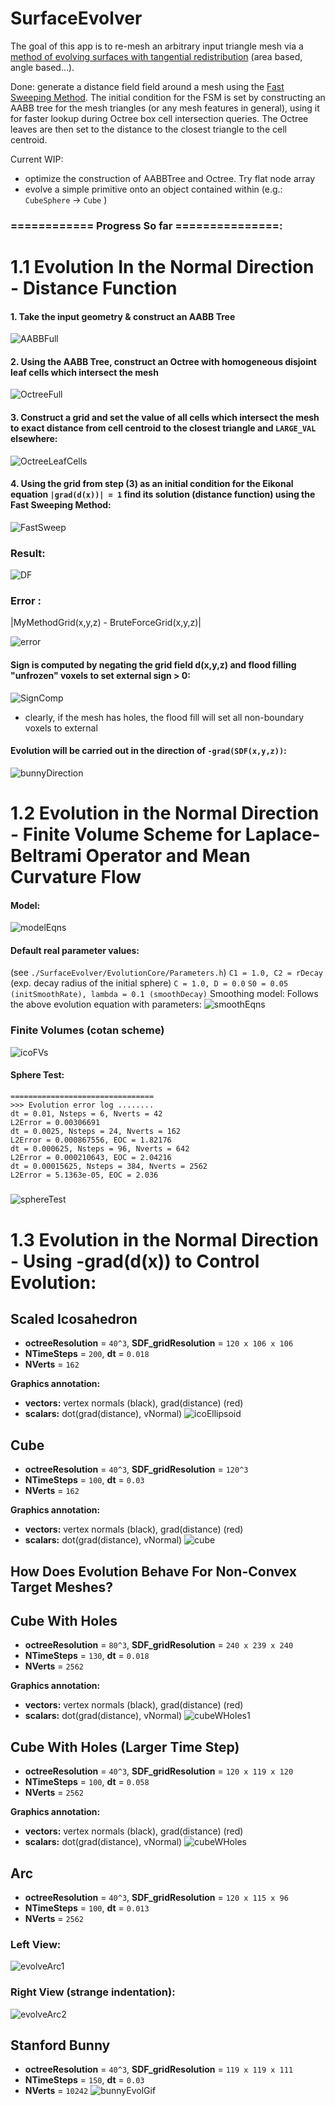 # SurfaceEvolver

The goal of this app is to re-mesh an arbitrary input triangle mesh via a [method of evolving surfaces with tangential redistribution](http://www.math.sk/mikula/mrss_SISC.pdf) (area based, angle based...).

Done: generate a distance field field around a mesh using the [Fast Sweeping Method](https://graphics.stanford.edu/courses/cs468-03-fall/Papers/zhao_fastsweep1.pdf). The initial condition for the FSM is set by constructing an AABB tree for the mesh triangles (or any mesh features in general), using it for faster lookup during Octree box cell intersection queries. The Octree leaves are then set to the distance to the closest triangle to the cell centroid.

Current WIP: 

- optimize the construction of AABBTree and Octree. Try flat node array
- evolve a simple primitive onto an object contained within (e.g.: `CubeSphere` -> `Cube` )

### ============ Progress So far ===============:

# 1.1 Evolution In the Normal Direction - Distance Function

#### 1. Take the input geometry & construct an AABB Tree
![AABBFull](https://github.com/MCInversion/SurfaceEvolverDevelop/blob/master/SurfaceEvolver/Images/BunnyAABBNodes.jpg)

#### 2. Using the AABB Tree, construct an Octree with homogeneous disjoint leaf cells which intersect the mesh

![OctreeFull](https://github.com/MCInversion/SurfaceEvolverDevelop/blob/master/SurfaceEvolver/Images/BunnyOctreeFull.jpg)

#### 3. Construct a grid and set the value of all cells which intersect the mesh to exact distance from cell centroid to the closest triangle and `LARGE_VAL` elsewhere:
![OctreeLeafCells](https://github.com/MCInversion/SurfaceEvolverDevelop/blob/master/SurfaceEvolver/Images/BunnyOctreeLeafCells.jpg)

#### 4. Using the grid from step (3) as an initial condition for the Eikonal equation `|grad(d(x))| = 1` find its solution (distance function) using the Fast Sweeping Method:
![FastSweep](https://github.com/MCInversion/SurfaceEvolverDevelop/blob/master/SurfaceEvolver/Images/FS_resized.gif)

### Result:
![DF](https://github.com/MCInversion/SurfaceEvolverDevelop/blob/master/SurfaceEvolver/Images/BunnySDF_FS.jpg)
### Error :
|MyMethodGrid(x,y,z) - BruteForceGrid(x,y,z)|

![error](https://github.com/MCInversion/SurfaceEvolverDevelop/blob/master/SurfaceEvolver/Images/BunnySDF_FS_Error.jpg)

#### Sign is computed by negating the grid field d(x,y,z) and flood filling "unfrozen" voxels to set external sign > 0:
![SignComp](https://github.com/MCInversion/SurfaceEvolverDevelop/blob/master/SurfaceEvolver/Images/BunnySDF_Sign.jpg)

- clearly, if the mesh has holes, the flood fill will set all non-boundary voxels to external

#### Evolution will be carried out in the direction of `-grad(SDF(x,y,z))`:
![bunnyDirection](https://github.com/MCInversion/SurfaceEvolverDevelop/blob/master/SurfaceEvolver/Images/EvolutionInBunyDirection3D.jpg)

# 1.2 Evolution in the Normal Direction - Finite Volume Scheme for Laplace-Beltrami Operator and Mean Curvature Flow
#### Model:
![modelEqns](https://github.com/MCInversion/SurfaceEvolverDevelop/blob/master/SurfaceEvolver/Images/EvolutionModel.jpg)
#### Default real parameter values:
(see `./SurfaceEvolver/EvolutionCore/Parameters.h`)
`C1 = 1.0, C2 = rDecay` (exp. decay radius of the initial sphere)
`C = 1.0, D = 0.0`
`S0 = 0.05 (initSmoothRate), lambda = 0.1 (smoothDecay)`
Smoothing model: Follows the above evolution equation with parameters:
![smoothEqns](https://github.com/MCInversion/SurfaceEvolverDevelop/blob/master/SurfaceEvolver/Images/SmoothingModel.jpg)

### Finite Volumes (cotan scheme)
![icoFVs](https://github.com/MCInversion/SurfaceEvolverDevelop/blob/master/SurfaceEvolver/Images/IcoSphereFVBuilding.gif)

#### Sphere Test:
```
================================
>>> Evolution error log ........
dt = 0.01, Nsteps = 6, Nverts = 42
L2Error = 0.00306691
dt = 0.0025, Nsteps = 24, Nverts = 162
L2Error = 0.000867556, EOC = 1.82176
dt = 0.000625, Nsteps = 96, Nverts = 642
L2Error = 0.000210643, EOC = 2.04216
dt = 0.00015625, Nsteps = 384, Nverts = 2562
L2Error = 5.1363e-05, EOC = 2.036
```

##### 
![sphereTest](https://github.com/MCInversion/SurfaceEvolverDevelop/blob/master/SurfaceEvolver/Images/ShrinkingSphere.gif)

# 1.3 Evolution in the Normal Direction - Using -grad(d(x)) to Control Evolution:
## Scaled Icosahedron
- **octreeResolution** = `40^3`, **SDF_gridResolution** = `120 x 106 x 106`
- **NTimeSteps** = `200`, **dt** = `0.018`
- **NVerts** = `162`

**Graphics annotation:**
- **vectors:** vertex normals (black), grad(distance) (red)
- **scalars:** dot(grad(distance), vNormal)
![icoEllipsoid](https://github.com/MCInversion/SurfaceEvolverDevelop/blob/master/SurfaceEvolver/Images/ToIcoEllipsoidWDotProducts.gif)

## Cube
- **octreeResolution** = `40^3`, **SDF_gridResolution** = `120^3`
- **NTimeSteps** = `100`, **dt** = `0.03`
- **NVerts** = `162`

**Graphics annotation:**
- **vectors:** vertex normals (black), grad(distance) (red)
- **scalars:** dot(grad(distance), vNormal)
![cube](https://github.com/MCInversion/SurfaceEvolverDevelop/blob/master/SurfaceEvolver/Images/ToIcoCubeWDotProducts.gif)

## How Does Evolution Behave For Non-Convex Target Meshes?

## Cube With Holes
- **octreeResolution** = `80^3`, **SDF_gridResolution** = `240 x 239 x 240`
- **NTimeSteps** = `130`, **dt** = `0.018`
- **NVerts** = `2562`

**Graphics annotation:**
- **vectors:** vertex normals (black), grad(distance) (red)
- **scalars:** dot(grad(distance), vNormal)
![cubeWHoles1](https://github.com/MCInversion/SurfaceEvolverDevelop/blob/master/SurfaceEvolver/Images/ToCubeWithHolesWDotProducts.gif)

## Cube With Holes (Larger Time Step)
- **octreeResolution** = `40^3`, **SDF_gridResolution** = `120 x 119 x 120`
- **NTimeSteps** = `100`, **dt** = `0.058`
- **NVerts** = `2562`

**Graphics annotation:**
- **vectors:** vertex normals (black), grad(distance) (red)
- **scalars:** dot(grad(distance), vNormal)
![cubeWHoles](https://github.com/MCInversion/SurfaceEvolverDevelop/blob/master/SurfaceEvolver/Images/CubeWithHolesLargeStep.gif)

## Arc
- **octreeResolution** = `40^3`, **SDF_gridResolution** = `120 x 115 x 96`
- **NTimeSteps** = `100`, **dt** = `0.013`
- **NVerts** = `2562`
### Left View:
![evolveArc1](https://github.com/MCInversion/SurfaceEvolverDevelop/blob/master/SurfaceEvolver/Images/evolUpdateSend1.gif)
### Right View (strange indentation):
![evolveArc2](https://github.com/MCInversion/SurfaceEvolverDevelop/blob/master/SurfaceEvolver/Images/evolUpdateSend2.gif)

## Stanford Bunny
- **octreeResolution** = `40^3`, **SDF_gridResolution** = `119 x 119 x 111`
- **NTimeSteps** = `150`, **dt** = `0.03`
- **NVerts** = `10242`
![bunnyEvolGif](https://github.com/MCInversion/SurfaceEvolverDevelop/blob/master/SurfaceEvolver/Images/BunnyEvolution.gif)
